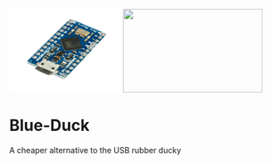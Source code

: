 <img src="https://raw.githubusercontent.com/DarrenRainey/Blue-Duck/master/micro.png" width="200" height="150"> <img src="https://cdn.shopify.com/s/files/1/0068/2142/products/ducky.jpg?v=1475091574"  width="250" height="150">

# Blue-Duck

A cheaper alternative to the USB rubber ducky
